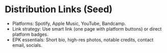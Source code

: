 # Distribution Links (Seed)

- Platforms: Spotify, Apple Music, YouTube, Bandcamp.
- Link strategy: Use smart link (one page with platform buttons) or direct platform badges.
- EPK essentials: Short bio, high-res photos, notable credits, contact email, socials.
